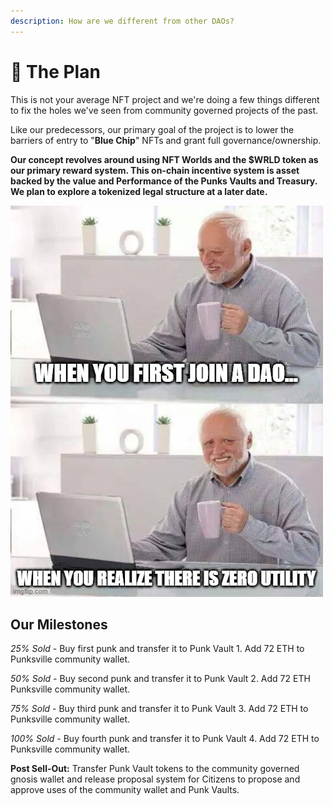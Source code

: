 ```yaml
---
description: How are we different from other DAOs?
---
```


# 🎯 The Plan

This is not your average NFT project and we're doing a few things different to fix the holes we've seen from community governed projects of the past.

Like our predecessors, our primary goal of the project is to lower the barriers of entry to "**Blue Chip**" NFTs and grant full governance/ownership.&#x20;

**Our concept revolves around using NFT Worlds and the $WRLD token as our primary reward system. This on-chain incentive system is asset backed by the value and Performance of the Punks Vaults and Treasury. We plan to explore a tokenized legal structure at a later date.**&#x20;

![](../../.gitbook/assets/meme2.jpg)

## Our Milestones

_25% Sold_ - Buy first punk and transfer it to Punk Vault 1. Add 72 ETH to Punksville community wallet.

_50% Sold_ - Buy second punk and transfer it to Punk Vault 2. Add 72 ETH Punksville community wallet.

_75% Sold_ - Buy third punk and transfer it to Punk Vault 3. Add 72 ETH to Punksville community wallet.&#x20;

_100% Sold_ - Buy fourth punk and transfer it to Punk Vault 4. Add 72 ETH to Punksville community wallet.

**Post Sell-Out:** Transfer Punk Vault tokens to the community governed gnosis wallet and release proposal system for Citizens to propose and approve uses of the community wallet and Punk Vaults.
